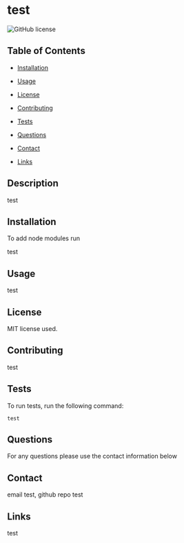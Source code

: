 # test
![GitHub license](https://img.shields.io/badge/license-MIT-blue.svg)

## Table of Contents 

* [Installation](#installation)

* [Usage](#usage)

* [License](#license)

* [Contributing](#contributing)

* [Tests](#tests)

* [Questions](#questions)

* [Contact](#contact)

* [Links](#links)

## Description

test

## Installation

To add node modules run 

test

## Usage

test

## License

MIT license used.
  
## Contributing

test

## Tests

To run tests, run the following command:

```
test
```

## Questions

For any questions please use the contact information below

## Contact

 email test, 
 github repo test

## Links

test

